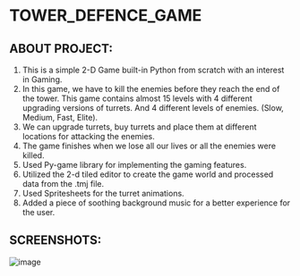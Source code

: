 # TOWER_DEFENCE_GAME
ABOUT PROJECT:
----------------
1) This is a simple 2-D Game built-in Python from scratch with an interest in Gaming.
2) In this game, we have to kill the enemies before they reach the end of the tower. This game contains almost 15 levels with 4 different upgrading versions of turrets. And 4 different levels of enemies. (Slow, Medium, Fast, Elite).
3) We can upgrade turrets, buy turrets and place them at different locations for attacking the enemies.
4) The game finishes when we lose all our lives or all the enemies were killed.
5) Used Py-game library for implementing the gaming features.
6) Utilized the 2-d tiled editor to create the game world and processed data from the .tmj file.
7) Used Spritesheets for the turret animations.
8) Added a piece of soothing background music for a better experience for the user.


SCREENSHOTS:
-------------
![image](https://drive.google.com/file/d/1yvvGC8rcHJUH_7ykHUhPvKqAHFwdwfkT/view?usp=drive_link)
